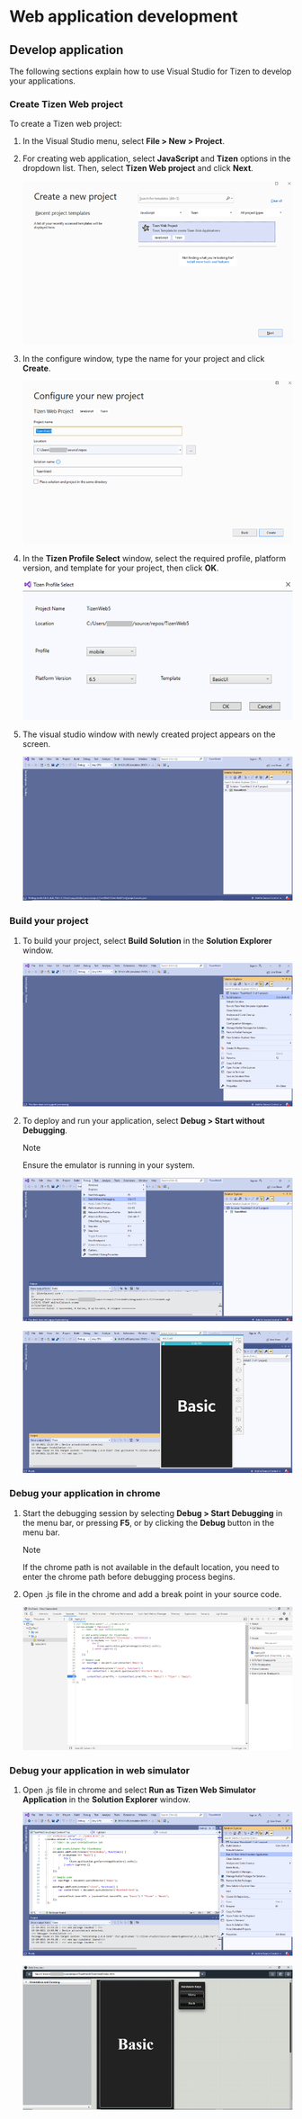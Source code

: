 # Web application development


## Develop application

The following sections explain how to use Visual Studio for Tizen to develop your applications.


### Create Tizen Web project

To create a Tizen web project:

1. In the Visual Studio menu, select **File &gt; New &gt; Project**.

2. For creating web application, select **JavaScript** and **Tizen** options in the dropdown list. Then, select **Tizen Web project** and click **Next**.

   ![Create Tizen project](media/web_create_project.PNG)

3. In the configure window, type the name for your project and click **Create**.

   ![Configure project](media/web_configure_project.PNG)

4. In the **Tizen Profile Select** window, select the required profile, platform version, and template for your project, then click **OK**.

   ![Version selection](media/web_version_selection.PNG)

5. The visual studio window with newly created project appears on the screen.

   ![Visual Studio screen](media/web_vs_screen.PNG)


### Build your project

1. To build your project, select **Build Solution** in the **Solution Explorer** window.

   ![Build project](media/web_build_project.PNG)

2. To deploy and run your application, select **Debug &gt; Start without Debugging**.

   > [!NOTE]
   > Ensure the emulator is running in your system.

   ![Run application](media/web_run_application1.PNG)

   ![Application](media/web_run_application2.PNG)


### Debug your application in chrome

1. Start the debugging session by selecting **Debug &gt; Start Debugging** in the menu bar, or pressing **F5**, or by clicking the **Debug** button in the menu bar.

   > [!NOTE]
   > If the chrome path is not available in the default location, you need to enter the chrome path before debugging process begins.

2. Open .js file in the chrome and add a break point in your source code.

   ![Add break point](media/web_debug_application.PNG)


### Debug your application in web simulator

1. Open .js file in chrome and select **Run as Tizen Web Simulator Application** in the **Solution Explorer** window.

   ![Debug in simulator](media/web_debug_simulator1.PNG)

   ![Debug in simulator](media/web_debug_simulator2.PNG)
